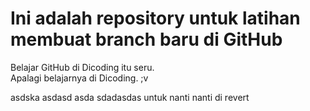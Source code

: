 # Ini adalah repository untuk latihan membuat branch baru di GitHub 
Belajar GitHub di Dicoding itu seru. <br>
Apalagi belajarnya di Dicoding. ;v

asdska
asdasd
asda
sdadasdas
untuk nanti nanti di revert
